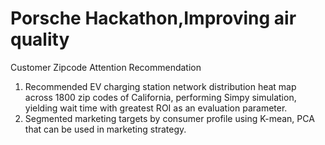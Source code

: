 # Porsche Hackathon,Improving air quality
Customer Zipcode Attention Recommendation
1) Recommended EV charging station network distribution heat map across 1800 zip codes of California, performing Simpy simulation, yielding wait time with greatest ROI as an evaluation parameter.
2) Segmented marketing targets by consumer profile using K-mean, PCA that can be used in marketing strategy.
